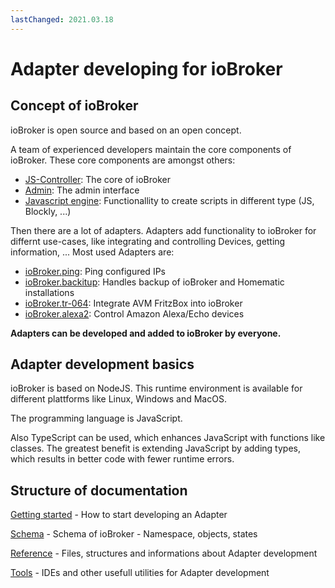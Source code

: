 ```yaml
---
lastChanged: 2021.03.18
---
```

# Adapter developing for ioBroker

## Concept of ioBroker

ioBroker is open source and based on an open concept.

A team of experienced developers maintain the core components of ioBroker.
These core components are amongst others:

* [JS-Controller](https://github.com/ioBroker/ioBroker.js-controller):  The core of ioBroker
* [Admin](https://github.com/ioBroker/ioBroker.admin): The admin interface
* [Javascript engine](https://github.com/ioBroker/ioBroker.javascript): Functionallity to create scripts in different type (JS, Blockly, ...)

Then there are a lot of adapters. Adapters add functionality to ioBroker for differnt use-cases, like integrating and controlling Devices, getting information, ...
Most used Adapters are:

* [ioBroker.ping](https://github.com/ioBroker/ioBroker.ping): Ping configured IPs
* [ioBroker.backitup](https://github.com/simatec/ioBroker.backitup): Handles backup of ioBroker and Homematic installations
* [ioBroker.tr-064](https://github.com/iobroker-community-adapters/ioBroker.tr-064): Integrate AVM FritzBox into ioBroker
* [ioBroker.alexa2](https://github.com/Apollon77/ioBroker.alexa2): Control Amazon Alexa/Echo devices

**Adapters can be developed and added to ioBroker by everyone.**

## Adapter development basics

ioBroker is based on NodeJS. This runtime environment is available for different plattforms like Linux, Windows and MacOS.

The programming language is JavaScript.

Also TypeScript can be used, which enhances JavaScript with functions like classes. The greatest benefit is extending JavaScript by adding types, which results in better code with fewer runtime errors.

## Structure of documentation

[Getting started](gettingstarted/gettingstarted.md) - How to start developing an Adapter

[Schema](schema/schema.md) - Schema of ioBroker - Namespace, objects, states

[Reference](reference/reference.md) - Files, structures and informations about Adapter development

[Tools](tools/tools.md) - IDEs and other usefull utilities for Adapter development

